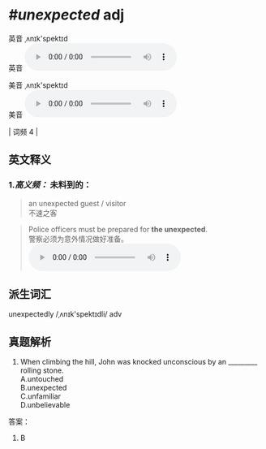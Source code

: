 # ***\#unexpected*** adj
英音 ˌʌnɪk'spektɪd  
英音
<audio src="./media/unexpected-B.aac" controls="controls"></audio>

美音 ˌʌnɪk'spektɪd  
美音
<audio src="./media/unexpected.aac" controls="controls"></audio>



| 词频 4 |  

英文释义
---
### 1.*高义频：* **未料到的：**  

 > an unexpected guest / visitor   
 > 不速之客    

 > Police officers must be prepared for **the unexpected**.  
 > 警察必须为意外情况做好准备。    
<audio src="./media/unexpected4.aac" controls="controls"></audio>


派生词汇
---
unexpectedly /ˌʌnɪk'spektɪdli/ adv   

真题解析
---
1. When climbing the hill, John was knocked unconscious by an _________ rolling stone.  
A.untouched  
B.unexpected  
C.unfamiliar  
D.unbelievable  

答案：
1. B  

